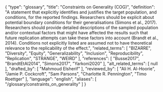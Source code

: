 {
    "type": "glossary",
    "title": "Constraints on Generality (COG)",
    "definition": "A statement that explicitly identifies and justifies the target population, and conditions, for the reported findings. Researchers should be explicit about potential boundary conditions for their generalisations (Simons et al., 2017). Researchers should provide detailed descriptions of the sampled population and/or contextual factors that might have affected the results such that future replication attempts can take these factors into account (Brandt et al., 2014). Conditions not explicitly listed are assumed not to have theoretical relevance to the replicability of the effect.",
    "related_terms": [
        "BIZARRE",
        "Diversity",
        "Equity",
        "Generalizability",
        "Inclusion",
        "Reproducibility",
        "Replication",
        "STRANGE",
        "WEIRD"
    ],
    "references": [
        "Busse2017",
        "BrandtEtAl2014",
        "Simons2017",
        "Yarkoni2020"
    ],
    "alt_related_terms": [
        null
    ],
    "drafted_by": [
        "Mahmoud Elsherif"
    ],
    "reviewed_by": [
        "Ali H. Al-Hoorie",
        "Jamie P. Cockcroft",
        "Sam Parsons",
        "Charlotte R. Pennington",
        "Timo Roettger"
    ],
    "language": "english",
    "aliases": [
        "/glossary/constraints_on_generality"
    ]
}